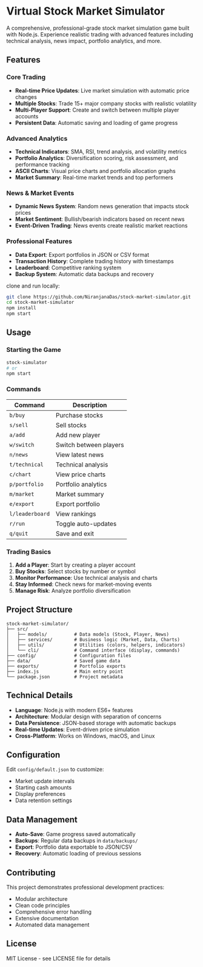 # Virtual Stock Market Simulator


A comprehensive, professional-grade stock market simulation game built with Node.js. Experience realistic trading with advanced features including technical analysis, news impact, portfolio analytics, and more.

## Features

### Core Trading
- **Real-time Price Updates**: Live market simulation with automatic price changes
- **Multiple Stocks**: Trade 15+ major company stocks with realistic volatility
- **Multi-Player Support**: Create and switch between multiple player accounts
- **Persistent Data**: Automatic saving and loading of game progress

### Advanced Analytics
- **Technical Indicators**: SMA, RSI, trend analysis, and volatility metrics
- **Portfolio Analytics**: Diversification scoring, risk assessment, and performance tracking
- **ASCII Charts**: Visual price charts and portfolio allocation graphs
- **Market Summary**: Real-time market trends and top performers

### News & Market Events
- **Dynamic News System**: Random news generation that impacts stock prices
- **Market Sentiment**: Bullish/bearish indicators based on recent news
- **Event-Driven Trading**: News events create realistic market reactions

### Professional Features
- **Data Export**: Export portfolios in JSON or CSV format
- **Transaction History**: Complete trading history with timestamps
- **Leaderboard**: Competitive ranking system
- **Backup System**: Automatic data backups and recovery


clone and run locally:

```bash
git clone https://github.com/NiranjanaDas/stock-market-simulator.git
cd stock-market-simulator
npm install
npm start
```

## Usage

### Starting the Game
```bash
stock-simulator
# or
npm start
```

### Commands

| Command | Description |
|---------|-------------|
| `b/buy` | Purchase stocks |
| `s/sell` | Sell stocks |
| `a/add` | Add new player |
| `w/switch` | Switch between players |
| `n/news` | View latest news |
| `t/technical` | Technical analysis |
| `c/chart` | View price charts |
| `p/portfolio` | Portfolio analytics |
| `m/market` | Market summary |
| `e/export` | Export portfolio |
| `l/leaderboard` | View rankings |
| `r/run` | Toggle auto-updates |
| `q/quit` | Save and exit |

### Trading Basics

1. **Add a Player**: Start by creating a player account
2. **Buy Stocks**: Select stocks by number or symbol
3. **Monitor Performance**: Use technical analysis and charts
4. **Stay Informed**: Check news for market-moving events
5. **Manage Risk**: Analyze portfolio diversification

## Project Structure

```
stock-market-simulator/
├── src/
│   ├── models/          # Data models (Stock, Player, News)
│   ├── services/        # Business logic (Market, Data, Charts)
│   ├── utils/           # Utilities (colors, helpers, indicators)
│   └── cli/             # Command interface (display, commands)
├── config/              # Configuration files
├── data/                # Saved game data
├── exports/             # Portfolio exports
├── index.js             # Main entry point
└── package.json         # Project metadata
```

## Technical Details

- **Language**: Node.js with modern ES6+ features
- **Architecture**: Modular design with separation of concerns
- **Data Persistence**: JSON-based storage with automatic backups
- **Real-time Updates**: Event-driven price simulation
- **Cross-Platform**: Works on Windows, macOS, and Linux

## Configuration

Edit `config/default.json` to customize:
- Market update intervals
- Starting cash amounts
- Display preferences
- Data retention settings

## Data Management

- **Auto-Save**: Game progress saved automatically
- **Backups**: Regular data backups in `data/backups/`
- **Export**: Portfolio data exportable to JSON/CSV
- **Recovery**: Automatic loading of previous sessions

## Contributing

This project demonstrates professional development practices:
- Modular architecture
- Clean code principles
- Comprehensive error handling
- Extensive documentation
- Automated data management

## License

MIT License - see LICENSE file for details

